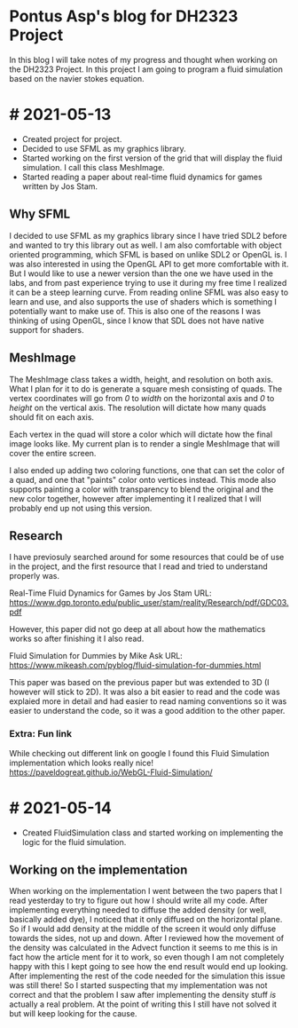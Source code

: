 # Pontus Asp's blog for DH2323 Project
In this blog I will take notes of my progress and thought when working on the DH2323 Project. In this project I am going to program a fluid simulation based on the navier stokes equation.

# # 2021-05-13
- Created project for project.
- Decided to use SFML as my graphics library.
- Started working on the first version of the grid that will display the fluid simulation. I call this class MeshImage.
- Started reading a paper about real-time fluid dynamics for games written by Jos Stam.

## Why SFML
I decided to use SFML as my graphics library since I have tried SDL2 before and wanted to try this library out as well. I am also comfortable with object oriented programming, which SFML is based on unlike SDL2 or OpenGL is. I was also interested in using the OpenGL API to get more comfortable with it. But I would like to use a newer version than the one we have used in the labs, and from past experience trying to use it during my free time I realized it can be a steep learning curve. From reading online SFML was also easy to learn and use, and also supports the use of shaders which is something I potentially want to make use of. This is also one of the reasons I was thinking of using OpenGL, since I know that SDL does not have native support for shaders.

## MeshImage
The MeshImage class takes a width, height, and resolution on both axis. What I plan for it to do is generate a square mesh consisting of quads. The vertex coordinates will go from *0* to *width* on the horizontal axis and *0* to *height* on the vertical axis. The resolution will dictate how many quads should fit on each axis.  

Each vertex in the quad will store a color which will dictate how the final image looks like. My current plan is to render a single MeshImage that will cover the entire screen.

I also ended up adding two coloring functions, one that can set the color of a quad, and one that "paints" color onto vertices instead. This mode also supports painting a color with transparency to blend the original and the new color together, however after implementing it I realized that I will probably end up not using this version.

## Research
I have previosuly searched around for some resources that could be of use in the project, and the first resource that I read and tried to understand properly was.

Real-Time Fluid Dynamics for Games by Jos Stam
URL: https://www.dgp.toronto.edu/public_user/stam/reality/Research/pdf/GDC03.pdf

However, this paper did not go deep at all about how the mathematics works so after finishing it I also read.

Fluid Simulation for Dummies by Mike Ask
URL: https://www.mikeash.com/pyblog/fluid-simulation-for-dummies.html

This paper was based on the previous paper but was extended to 3D (I however will stick to 2D). It was also a bit easier to read and the code was explaied more in detail and had easier to read naming conventions so it was easier to understand the code, so it was a good addition to the other paper.

### Extra: Fun link
While checking out different link on google I found this Fluid Simulation implementation which looks really nice!
https://paveldogreat.github.io/WebGL-Fluid-Simulation/


# # 2021-05-14
- Created FluidSimulation class and started working on implementing the logic for the fluid simulation.

## Working on the implementation
When working on the implementation I went between the two papers that I read yesterday to try to figure out how I should write all my code. After implementing everything needed to diffuse the added density (or well, basically added dye), I noticed that it only diffused on the horizontal plane. So if I would add density at the middle of the screen it would only diffuse towards the sides, not up and down. After I reviewed how the movement of the density was calculated in the Advect function it seems to me this is in fact how the article ment for it to work, so even though I am not completely happy with this I kept going to see how the end result would end up looking.  
After implementing the rest of the code needed for the simulation this issue was still there! So I started suspecting that my implementation was not correct and that the problem I saw after implementing the density stuff *is* actually a real problem. At the point of writing this I still have not solved it but will keep looking for the cause.